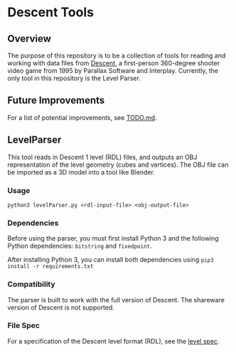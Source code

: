 # Descent Tools

## Overview
The purpose of this repository is to be a collection of tools for reading and working with data files from [Descent](https://en.wikipedia.org/wiki/Descent_(video_game)), a first-person 360-degree shooter video game from 1995 by Parallax Software and Interplay. Currently, the only tool in this repository is the Level Parser.

## Future Improvements
For a list of potential improvements, see [TODO.md](./TODO.md).

## LevelParser

This tool reads in Descent 1 level (RDL) files, and outputs an OBJ representation of the level geometry (cubes and vertices). The OBJ file can be imported as a 3D model into a tool like Blender.

### Usage

`python3 levelParser.py <rdl-input-file> <obj-output-file>`

### Dependencies

Before using the parser, you must first install Python 3 and the following Python dependencies: `bitstring` and `fixedpoint`.

After installing Python 3, you can install both dependencies using `pip3 install -r requirements.txt`

### Compatibility
The parser is built to work with the full version of Descent. The shareware version of Descent is not supported.

### File Spec
For a specification of the Descent level format (RDL), see the [level spec](./LEVEL-SPEC.md).